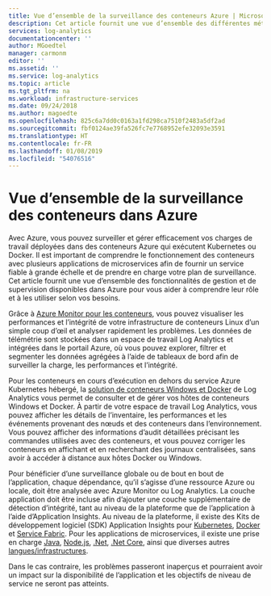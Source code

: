 ```yaml
---
title: Vue d’ensemble de la surveillance des conteneurs Azure | Microsoft Docs
description: Cet article fournit une vue d’ensemble des différentes méthodes disponibles dans Azure pour surveiller les conteneurs dans Azure et évaluer rapidement l’intégrité et la disponibilité d’un cluster.
services: log-analytics
documentationcenter: ''
author: MGoedtel
manager: carmonm
editor: ''
ms.assetid: ''
ms.service: log-analytics
ms.topic: article
ms.tgt_pltfrm: na
ms.workload: infrastructure-services
ms.date: 09/24/2018
ms.author: magoedte
ms.openlocfilehash: 825c6a7dd0c0163a1fd298ca7510f2483a5df2ad
ms.sourcegitcommit: fbf0124ae39fa526fc7e7768952efe32093e3591
ms.translationtype: HT
ms.contentlocale: fr-FR
ms.lasthandoff: 01/08/2019
ms.locfileid: "54076516"
---
```

# <a name="overview-of-monitoring-containers-in-azure"></a>Vue d’ensemble de la surveillance des conteneurs dans Azure
Avec Azure, vous pouvez surveiller et gérer efficacement vos charges de travail déployées dans des conteneurs Azure qui exécutent Kubernetes ou Docker. Il est important de comprendre le fonctionnement des conteneurs avec plusieurs applications de microservices afin de fournir un service fiable à grande échelle et de prendre en charge votre plan de surveillance. Cet article fournit une vue d’ensemble des fonctionnalités de gestion et de supervision disponibles dans Azure pour vous aider à comprendre leur rôle et à les utiliser selon vos besoins.

Grâce à [Azure Monitor pour les conteneurs](container-insights-overview.md), vous pouvez visualiser les performances et l’intégrité de votre infrastructure de conteneurs Linux d’un simple coup d’œil et analyser rapidement les problèmes. Les données de télémétrie sont stockées dans un espace de travail Log Analytics et intégrées dans le portail Azure, où vous pouvez explorer, filtrer et segmenter les données agrégées à l’aide de tableaux de bord afin de surveiller la charge, les performances et l’intégrité.  

Pour les conteneurs en cours d’exécution en dehors du service Azure Kubernetes hébergé, la [solution de conteneurs Windows et Docker](../../azure-monitor/insights/containers.md) de Log Analytics vous permet de consulter et de gérer vos hôtes de conteneurs Windows et Docker. À partir de votre espace de travail Log Analytics, vous pouvez afficher les détails de l’inventaire, les performances et les événements provenant des nœuds et des conteneurs dans l’environnement. Vous pouvez afficher des informations d’audit détaillées précisant les commandes utilisées avec des conteneurs, et vous pouvez corriger les conteneurs en affichant et en recherchant des journaux centralisées, sans avoir à accéder à distance aux hôtes Docker ou Windows.

Pour bénéficier d’une surveillance globale ou de bout en bout de l’application, chaque dépendance, qu’il s’agisse d’une ressource Azure ou locale, doit être analysée avec Azure Monitor ou Log Analytics.  La couche application doit être incluse afin d’ajouter une couche supplémentaire de détection d’intégrité, tant au niveau de la plateforme que de l’application à l’aide d’Application Insights. Au niveau de la plateforme, il existe des Kits de développement logiciel (SDK) Application Insights pour [Kubernetes]( https://github.com/Microsoft/ApplicationInsights-Kubernetes), [Docker](https://hub.docker.com/r/microsoft/applicationinsights/) et [Service Fabric](https://docs.microsoft.com/azure/service-fabric/service-fabric-diagnostics-event-analysis-appinsights). Pour les applications de microservices, il existe une prise en charge [Java](../../azure-monitor/app/java-get-started.md), [Node.js](../../azure-monitor/learn/nodejs-quick-start.md), [.Net](../../azure-monitor/app/asp-net.md), [.Net Core](../../azure-monitor/app/asp-net-core.md), ainsi que diverses autres [langues/infrastructures](../../azure-monitor/app/platforms.md). 

Dans le cas contraire, les problèmes passeront inaperçus et pourraient avoir un impact sur la disponibilité de l’application et les objectifs de niveau de service ne seront pas atteints.  
